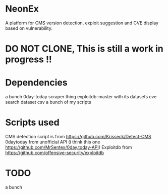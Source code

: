 # NeonEx
A platform for CMS version detection, exploit suggestion and CVE display based on vulnerability.

# DO NOT CLONE, This is still a work in progress !!

# Dependencies 
a bunch
0day-today scraper thing 
exploitdb-master with its datasets
cve search dataset csv 
a bunch of my scripts

# Scripts used
CMS detection script is from https://github.com/Krisseck/Detect-CMS
0daytoday from unofficial API (i think this one https://github.com/MrSentex/0day.today-API)
Exploitdb from https://github.com/offensive-security/exploitdb

# TODO 
a bunch
